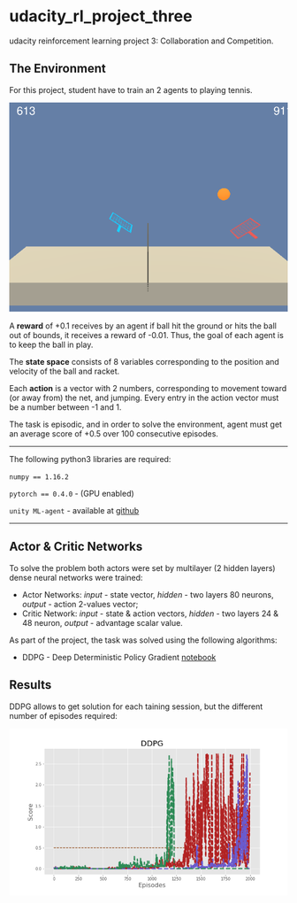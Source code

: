 # udacity_rl_project_three
udacity reinforcement learning project 3: Collaboration and Competition.

## The Environment

For this project, student have to train an 2 agents to playing tennis.

![Image](https://github.com/alex-f1tor/udacity_rl_project_three/blob/master/imgs/Tennis%20Collab%20DEMO.png)

A **reward** of +0.1 receives by an agent if ball hit the ground or hits the ball out of bounds, it receives a reward of -0.01. Thus, the goal of each agent is to keep the ball in play.

The **state space** consists of 8 variables corresponding to the position and velocity of the ball and racket. 

Each **action** is a vector with 2 numbers, corresponding to movement toward (or away from) the net, and jumping. Every entry in the action vector must be a number between -1 and 1.

The task is episodic, and in order to solve the environment, agent must get an average score of +0.5 over 100 consecutive episodes.

---

The following python3 libraries are required:

`numpy == 1.16.2`

`pytorch == 0.4.0` - (GPU enabled)

`unity ML-agent` - available at [github](https://github.com/Unity-Technologies/ml-agents/blob/master/docs/Installation.md)

---

## Actor & Critic Networks

To solve the problem both actors were set by multilayer (2 hidden layers) dense neural networks were trained:

* Actor Networks: *input* - state vector, *hidden* - two layers 80 neurons, *output* - action 2-values vector;
* Critic Network: *input* - state & action vectors, *hidden* - two layers 24 & 48 neuron, *output* - advantage scalar value.

As part of the project, the task was solved using the following algorithms:

* DDPG - Deep Deterministic Policy Gradient [notebook](https://github.com/alex-f1tor/udacity_rl_project_three/blob/master/DDPG/Tennis.ipynb)


## Results

DDPG allows to get solution for each taining session, but the different number of episodes required:

![Image](https://github.com/alex-f1tor/udacity_rl_project_three/blob/master/imgs/ddpg_collab.png)






